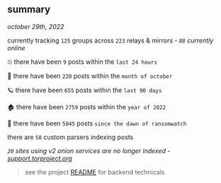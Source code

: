 
## summary
_october 29th, 2022_

currently tracking `125` groups across `223` relays & mirrors - _`88` currently online_

⏲ there have been `9` posts within the `last 24 hours`

🦈 there have been `220` posts within the `month of october`

🪐 there have been `655` posts within the `last 90 days`

🏚 there have been `2759` posts within the `year of 2022`

🦕 there have been `5045` posts `since the dawn of ransomwatch`

there are `58` custom parsers indexing posts

_`20` sites using v2 onion services are no longer indexed - [support.torproject.org](https://support.torproject.org/onionservices/v2-deprecation/)_

> see the project [README](https://github.com/joshhighet/ransomwatch#ransomwatch--) for backend technicals
